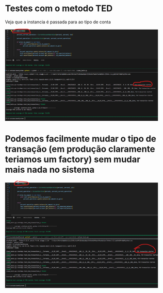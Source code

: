 
# Testes com o metodo TED

Veja que a instancia é passada para ao tipo de conta

![Logo](../imgs/tra1.png)

# Podemos facilmente mudar o tipo de transação (em produção claramente teriamos um factory) sem mudar mais nada no sistema
![Logo](../imgs/tra2.png)
